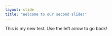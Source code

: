 ```yaml
---
layout: slide
title: "Welcome to our second slide!"
---
```

This is my new test.
Use the left arrow to go back!
